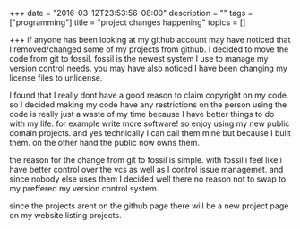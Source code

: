 +++
date = "2016-03-12T23:53:56-08:00"
description = ""
tags = ["programming"]
title = "project changes happening"
topics = []

+++
if anyone has been looking at my github account 
may have  noticed that I removed/changed some of my projects from github.  I decided to move the code from git to fossil.
fossil is the newest system I use to manage my version control needs.
you may have also noticed I have been changing my license files  to unlicense.
<!--more-->

I found that I really dont have a good reason to claim copyright on my code. 
so I decided making my code have any restrictions on the person using the code is really just a waste of my time because 
I have better things to do with my life. for example write more software! 
so enjoy using my new public domain projects. and yes technically I can call them mine
but because I built them. on the other hand the public now owns them.


the reason for the change from git to fossil is simple. with fossil i feel like i have better control over the vcs
as well as I control issue managemet. and since nobody else uses them I decided well 
there no reason not to swap to my preffered my version control system.

since the projects arent on the github page there will be a new project page on my website listing projects.
